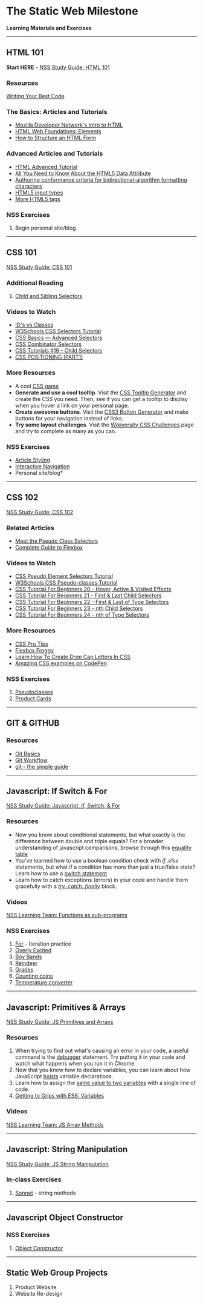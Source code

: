 # The Static Web Milestone

**Learning Materials and Exercises**

---

## HTML 101

**Start HERE** - [NSS Study Guide: HTML 101](learning-materials/HTML_101.md)

### Resources

[Writing Your Best Code](http://learn.shayhowe.com/html-css/writing-your-best-code/)

### The Basics: Articles and Tutorials

* [Mozilla Developer Network's Intro to HTML](https://developer.mozilla.org/en-US/docs/Web/Guide/HTML/Introduction)
* [HTML Web Foundations: Elements](http://www.sitepoint.com/web-foundations/elements/)
* [How to Structure an HTML Form](https://developer.mozilla.org/en-US/docs/Web/Guide/HTML/Forms/How_to_structure_an_HTML_form)

### Advanced Articles and Tutorials
* [HTML Advanced Tutorial](http://htmldog.com/guides/html/advanced/)
* [All You Need to Know About the HTML5 Data Attribute ](http://webdesign.tutsplus.com/tutorials/all-you-need-to-know-about-the-html5-data-attribute--webdesign-9642)
* [Authoring conformance criteria for bidirectional-algorithm formatting characters](http://www.echoecho.com/htmlframes.htm)
* [HTML5 input types](http://www.htmldog.com/guides/html/advanced/html5forms1/)
* [More HTML5 tags](http://www.html-5.com/tutorials/new-html-tags.html)


### NSS Exercises
1. Begin personal site/blog

---

## CSS 101

[NSS Study Guide: CSS 101](learning-materials/CSS_101.md)

### Additional Reading

1. [Child and Sibling Selectors](https://css-tricks.com/child-and-sibling-selectors/)

### Videos to Watch

* [ID's vs Classes](https://www.youtube.com/watch?v=9UNmumTYuq8)
* [W3Schools CSS Selectors Tutorial](https://www.youtube.com/watch?v=EeZKHmNJipE)
* [CSS Basics — Advanced Selectors](https://www.youtube.com/watch?v=oh2JLo2yxCM)
* [CSS Combinator Selectors](https://www.youtube.com/watch?v=L6Y9Yltj15A)
* [CSS Tutorials #19 - Child Selectors](https://www.youtube.com/watch?v=KiFo-yKGm6k)
* [CSS POSITIONING (PART1)](https://www.youtube.com/watch?v=kejG8G0dr5U)

### More Resources

* A cool [CSS game](https://flukeout.github.io/)
* **Generate and use a cool tooltip**. Visit the [CSS Tooltip Generator](http://www.cssportal.com/css-tooltip-generator/) and create the CSS you need. Then, see if you can get a tooltip to display when you hover a link on your personal page.
* **Create awesome buttons**. Visit the [CSS3 Button Generator](http://css3button.net/) and make buttons for your navigation instead of links.
* **Try some layout challenges**. Visit the [Wikiversity CSS Challenges](https://en.wikiversity.org/wiki/Web_Design/CSS_challenges) page and try to complete as many as you can.

### NSS Exercises
* [Article Styling](learning-materials/SW_CSS_SELECTORS.md)
* [Interactive Navigation](learning-materials/SW_CSS_INTERACTIVE_NAVIGATION.md)
* Personal site/blog*

---

## CSS 102

[NSS Study Guide: CSS 102](learning-materials/CSS_102.md)

### Related Articles

* [Meet the Pseudo Class Selectors](https://css-tricks.com/pseudo-class-selectors/)
* [Complete Guide to Flexbox](https://css-tricks.com/snippets/css/a-guide-to-flexbox/)

### Videos to Watch

* [CSS Pseudo Element Selectors Tutorial](https://www.youtube.com/watch?v=3hX5F2upeFQ)
* [W3Schools CSS Pseudo-classes Tutorial](https://www.youtube.com/watch?v=gtY7VBru06Y)
* [CSS Tutorial For Beginners 20 - Hover, Active & Visited Effects](https://www.youtube.com/watch?v=XT2PFpOyDzY)
* [CSS Tutorial For Beginners 21 - First & Last Child Selectors](https://www.youtube.com/watch?v=UxHFB5_CSXc)
* [CSS Tutorial For Beginners 22 - First & Last of Type Selectors](https://www.youtube.com/watch?v=7eVUWLv6gz4)
* [CSS Tutorial For Beginners 23 - nth Child Selectors](https://www.youtube.com/watch?v=TVj1avJj8a8)
* [CSS Tutorial For Beginners 24 - nth of Type Selectors](https://www.youtube.com/watch?v=E45xQZTgaUI)

### More Resources

* [CSS Pro Tips](https://github.com/AllThingsSmitty/css-protips)
* [Flexbox Froggy](http://flexboxfroggy.com/)
* [Learn How To Create Drop Cap Letters In CSS](https://paulund.co.uk/learn-how-to-create-drop-cap-letters-in-css)
* [Amazing CSS examples on CodePen](http://codepen.io/search/pens?q=css&limit=all&type=type-pens)

### NSS Exercises
1. [Pseudoclasses](learning-materials/SW_CSS_PSEUDOCLASSES.md)
1. [Product Cards](learning-materials/SW_HTML_CSS_PRODUCT_CARDS.md)

---

## GIT & GITHUB

### Resources

+ [Git Basics](learning-materials/GIT_BASICS.md)  
+ [Git Workflow](learning-materials/GIT_WORKFLOW.md)
+ [git - the simple guide](http://rogerdudler.github.io/git-guide/)

---

## Javascript: If Switch & For

[NSS Study Guide: Javascript: If, Switch, & For](learning-materials/JS_IF_SWITCH_FOR.md)

### Resources

* Now you know about conditional statements, but what exactly is the difference between double and triple equals? For a broader understanding of javascript comparisons, browse through this [equality table](https://dorey.github.io/JavaScript-Equality-Table/)
* You've learned how to use a boolean condition check with *if..else* statements, but what if a condition has more than just a true/false state? Learn how to use a [switch statement](https://developer.mozilla.org/en-US/docs/Web/JavaScript/Reference/Statements/switch)
* Learn how to catch exceptions (errors) in your code and handle them gracefully with a [*try..catch..finally*](https://developer.mozilla.org/en-US/docs/Web/JavaScript/Reference/Statements/try...catch) block.

### Videos

[NSS Learning Team: Functions as sub-programs](https://www.youtube.com/watch?v=XBVombfX-lQ&list=PLX0ucpUE_qIOUsxGNEPpP9yonb4zerVIC&index=1)

### NSS Exercises

1. [For](learning-materials/SW_JS_FOR.md) - Iteration practice
1. [Overly Excited](learning-materials/SW_JS_OVERLYEXCITED.md)
1. [Boy Bands](learning-materials/SW_JS_BOYBANDS.md)
1. [Reindeer](learning-materials/SW_JS_REINDEER.md)
1. [Grades](learning-materials/SW_JS_GRADES.md)
1. [Counting coins](learning-materials/SW_JS_COINS.md)
1. [Temperature converter](learning-materials/SW_JS_CONVERTER.md)

---

## Javascript: Primitives & Arrays
[NSS Study Guide: JS Primitives and Arrays](learning-materials/JS_PRIMITIVES_ARRAYS.md)

### Resources

1. When trying to find out what's causing an error in your code, a useful command is the [debugger](https://developer.mozilla.org/en-US/docs/Web/JavaScript/Reference/Statements/debugger) statement. Try putting it in your code and watch what happens when you run it in Chrome.
1. Now that you know how to declare variables, you can learn about how JavaScript [hoists](https://developer.mozilla.org/en-US/docs/Web/JavaScript/Reference/Statements/var#var_hoisting) variable declarations.
1. Learn how to assign the [same value to two variables](https://developer.mozilla.org/en-US/docs/Web/JavaScript/Reference/Statements/var#Assigning_two_variables_with_single_string_value) with a single line of code.
1. [Getting to Grips with ES6: Variables](https://medium.com/nona-web/getting-to-grips-with-es6-variables-f27b72798bf3)

### Videos

[NSS Learning Team: JS Array Methods](https://www.youtube.com/watch?v=y2LSiUm29hc&list=PLX0ucpUE_qIOUsxGNEPpP9yonb4zerVIC&index=2)

---
## Javascript: String Manipulation

[NSS Study Guide: JS String Manipulation](learning-materials/JS_STRING_MANIPULATION.md)


### In-class Exercises
1. [Sonnet](learning-materials/SW_JS_SONNET.md) - string methods

---

## Javascript Object Constructor

### NSS Exercises
1. [Object Constructor](SW_OBJ_GREETING-CARD.md)

---

## Static Web Group Projects
1. Product Website
1. Website Re-design
